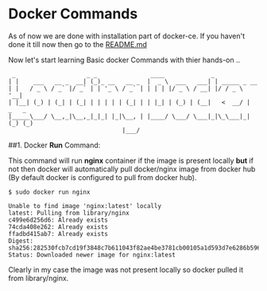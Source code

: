# Docker Commands

As of now we are done with installation part of docker-ce. If you haven't done it till now then go to the [README.md](https://github.com/priyansh19/Fun-With-Docker/blob/master/README.md) 

Now let's start learning Basic docker Commands with thier hands-on ..
```shell
 _                    _ _               ____             _                     
| |    ___   __ _  __| (_)_ __   __ _  |  _ \  ___   ___| | _____ _ __         
| |   / _ \ / _` |/ _` | | '_ \ / _` | | | | |/ _ \ / __| |/ / _ \ '__|        
| |__| (_) | (_| | (_| | | | | | (_| | | |_| | (_) | (__|   <  __/ |     _   _ 
|_____\___/ \__,_|\__,_|_|_| |_|\__, | |____/ \___/ \___|_|\_\___|_|    (_) (_)
                                |___/                                          
```
##1. Docker **Run** Command:

This command will run **nginx** container if the image is present locally **but** if not then docker will automatically pull docker/nginx image from docker hub (By default docker is configured to pull from docker hub).

```shell
$ sudo docker run nginx

Unable to find image 'nginx:latest' locally
latest: Pulling from library/nginx
c499e6d256d6: Already exists 
74cda408e262: Already exists 
ffadbd415ab7: Already exists 
Digest: sha256:282530fcb7cd19f3848c7b611043f82ae4be3781cb00105a1d593d7e6286b596
Status: Downloaded newer image for nginx:latest
``` 
Clearly in my case the image was not present locally so docker pulled it from library/nginx.
